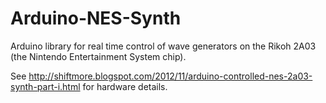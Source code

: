 Arduino-NES-Synth
=================

Arduino library for real time control of wave generators on the Rikoh 2A03 (the Nintendo Entertainment System chip).

See http://shiftmore.blogspot.com/2012/11/arduino-controlled-nes-2a03-synth-part-i.html for hardware details.
